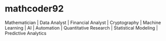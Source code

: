# mathcoder92
Mathematician | Data Analyst | Financial Analyst | Cryptography | Machine Learning | AI | Automation | Quantitative Research | Statistical Modeling | Predictive Analytics
